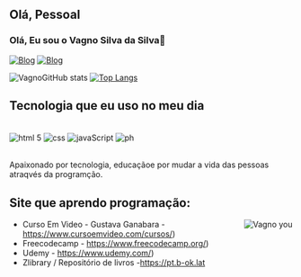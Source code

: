 ##                                                               Olá, Pessoal



### Olá, Eu sou o Vagno Silva da Silva👋

[![Blog](https://img.shields.io/badge/Facebook-1877F2?style=for-the-badge&logo=facebook&logoColor=white)](https://www.facebook.com/)
[![Blog](https://img.shields.io/badge/LinkedIn-0077B5?style=for-the-badge&logo=linkedin&logoColor=white)](https://www.linkedin.com/feed/?trk=homepage-basic_google-one-tap-submit)


![VagnoGitHub stats](https://github-readme-stats.vercel.app/api?username=slva643&show_icons=true&theme=merko)
[![Top Langs](https://github-readme-stats.vercel.app/api/top-langs/?username=slva643)](https://github.com/slva643)

## Tecnologia que eu uso no meu dia
<div style="diplay: inline_block"><br/>
    <img align="center"  alt="html 5" src="https://img.shields.io/badge/HTML5-E34F26?style=for-the-badge&logo=html5&logoColor=white")>
     <img align="center" alt="css" src="https://img.shields.io/badge/CSS3-1572B6?style=for-the-badge&logo=css3&logoColor=white">
      <img align="center" alt="javaScript" src="https://img.shields.io/badge/JavaScript-F7DF1E?style=for-the-badge&logo=javascript&logoColor=black">
      <img align="center" alt="ph" src="https://img.shields.io/badge/PHP-777BB4?style=for-the-badge&logo=php&logoColor=white">
     
</div><br/>

Apaixonado por tecnologia, educaçãoe por mudar a vida das pessoas atraqvés da programção.

## Site que aprendo programação:
 <img align="right" alt="Vagno you" heigt="40" src="https://gifimage.net/wp-content/uploads/2017/10/docente-gif-9.gif"> 
 
- Curso Em Video - Gustava Ganabara - https://www.cursoemvideo.com/cursos/)<br/>
- Freecodecamp - https://www.freecodecamp.org/)<br/>
- Udemy - https://www.udemy.com/)<br/>
- Zlibrary / Repositório de livros -https://pt.b-ok.lat<br/>


